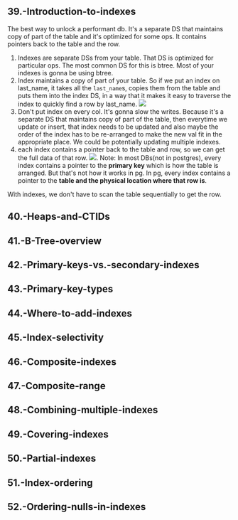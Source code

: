 ## 39.-Introduction-to-indexes
The best way to unlock a performant db. It's a separate DS that maintains copy of part of the table and it's optimized for some ops.
It contains pointers back to the table and the row.

1. Indexes are separate DSs from your table. That DS is optimized for particular ops. The most common DS for this is btree. 
Most of your indexes is gonna be using btree.
2. Index maintains a copy of part of your table. So if we put an index on last_name, it takes all the `last_name`s, copies them from
the table and puts them into the index DS, in a way that it makes it easy to traverse the index to quickly find a row by last_name.
![](img/39-1.png)
3. Don't put index on every col. It's gonna slow the writes. Because it's a separate DS that maintains copy of part of the table,
then everytime we update or insert, that index needs to be updated and also maybe the order of the index has to be re-arranged to make
the new val fit in the appropriate place. We could be potentially updating multiple indexes.
4. each index contains a pointer back to the table and row, so we can get the full data of that row. ![](img/39-2.png).
Note: In most DBs(not in postgres), every index contains a pointer to the **primary key** which is how the table is arranged. But that's not
how it works in pg. In pg, every index contains a pointer to the **table and the physical location where that row is**.

With indexes, we don't have to scan the table sequentially to get the row. 

## 40.-Heaps-and-CTIDs


## 41.-B-Tree-overview
## 42.-Primary-keys-vs.-secondary-indexes
## 43.-Primary-key-types
## 44.-Where-to-add-indexes
## 45.-Index-selectivity
## 46.-Composite-indexes
## 47.-Composite-range
## 48.-Combining-multiple-indexes
## 49.-Covering-indexes
## 50.-Partial-indexes
## 51.-Index-ordering
## 52.-Ordering-nulls-in-indexes